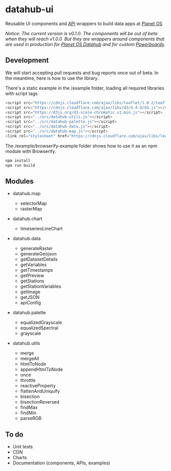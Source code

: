 # datahub-ui
Reusable UI components and [API](http://docs.planetos.com/) wrappers to build data apps at [Planet OS](https://planetos.com/)

*Notice: The current version is v0.1.0. The components will be out of beta when they will reach v1.0.0. But they are wrappers around components that are used in production for [Planet OS Datahub](http://data.planetos.com/datasets) and for custom [Powerboards](https://planetos.com/powerboard/).*

## Development
We will start accepting pull requests and bug reports once out of beta. In the meantime, here is how to use the library.

There's a static example in the /example folder, loading all required libraries with script tags
```javascript
<script src="https://cdnjs.cloudflare.com/ajax/libs/leaflet/1.0.2/leaflet.js"></script>
<script src="https://cdnjs.cloudflare.com/ajax/libs/d3/4.4.0/d3.js"></script>
<script src="https://d3js.org/d3-scale-chromatic.v1.min.js"></script>
<script src="../src/datahub-utils.js"></script>
<script src="../src/datahub-palette.js"></script>
<script src="../src/datahub-data.js"></script>
<script src="../src/datahub-map.js"></script>
<link rel="stylesheet" href="https://cdnjs.cloudflare.com/ajax/libs/leaflet/1.0.2/leaflet.css" />
```

The /example/browserify-example folder shows how to use it as an npm module with Browserify. 

```javascript
npm install
npm run build
```

## Modules
* datahub.map
  * selectorMap
  * rasterMap

* datahub.chart
  * timeseriesLineChart

* datahub.data
  * generateRaster
  * generateGeojson
  * getDatasetDetails
  * getVariables
  * getTimestamps
  * getPreview
  * getStations
  * getStationVariables
  * getImage
  * getJSON
  * apiConfig

* datahub.palette
  * equalizedGrayscale
  * equalizedSpectral
  * grayscale

* datahub.utils
  * merge
  * mergeAll
  * htmlToNode
  * appendHtmlToNode
  * once
  * throttle
  * reactiveProperty
  * flattenAndUniquify
  * bisection
  * bisectionReversed
  * findMax
  * findMin
  * parseRGB

## To do
* Unit tests
* CDN
* Charts
* Documentation (components, APIs, examples)